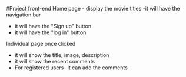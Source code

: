 #Project front-end
Home page - display the movie titles
-it will have the navigation bar

- it will have the "Sign up" button
- it will have the "log in" button

Individual page once clicked

- it will show the title, image, description
- it will show the recent comments
- For registered users- it can add the comments
